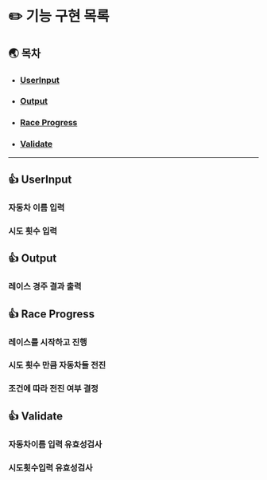 # ✏️ 기능 구현 목록

## 🌏 목차

- ### [UserInput](#-userinput)
- ### [Output](#-output)
- ### [Race Progress](#-raceprogress)
- ### [Validate](#-validate)

---

## 👍 UserInput

### 자동차 이름 입력

### 시도 횟수 입력

## 👍 Output

### 레이스 경주 결과 출력

## 👍 Race Progress

### 레이스를 시작하고 진행

### 시도 횟수 만큼 자동차들 전진

### 조건에 따라 전진 여부 결정

## 👍 Validate

### 자동차이름 입력 유효성검사

### 시도횟수입력 유효성검사